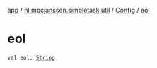 [app](../../index.md) / [nl.mpcjanssen.simpletask.util](../index.md) / [Config](index.md) / [eol](.)

# eol

`val eol: `[`String`](https://kotlinlang.org/api/latest/jvm/stdlib/kotlin/-string/index.html)